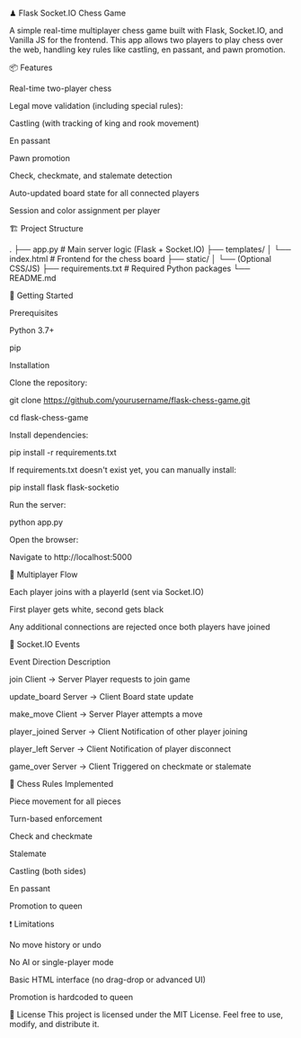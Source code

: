 ♟ Flask Socket.IO Chess Game

A simple real-time multiplayer chess game built with Flask, Socket.IO, and Vanilla JS for the frontend. This app allows two players to play chess over the web, handling key rules like castling, en passant, and pawn promotion.

📦 Features

Real-time two-player chess

Legal move validation (including special rules):

Castling (with tracking of king and rook movement)

En passant

Pawn promotion

Check, checkmate, and stalemate detection

Auto-updated board state for all connected players

Session and color assignment per player

🏗 Project Structure

.
├── app.py              # Main server logic (Flask + Socket.IO)
├── templates/
│   └── index.html      # Frontend for the chess board
├── static/
│   └── (Optional CSS/JS)
├── requirements.txt    # Required Python packages
└── README.md

🚀 Getting Started

Prerequisites

Python 3.7+

pip

Installation

Clone the repository:

git clone https://github.com/yourusername/flask-chess-game.git

cd flask-chess-game

Install dependencies:

pip install -r requirements.txt

If requirements.txt doesn't exist yet, you can manually install:

pip install flask flask-socketio

Run the server:

python app.py

Open the browser:

Navigate to http://localhost:5000

👥 Multiplayer Flow

Each player joins with a playerId (sent via Socket.IO)

First player gets white, second gets black

Any additional connections are rejected once both players have joined

🔄 Socket.IO Events

Event	Direction	Description

join	Client → Server	Player requests to join game

update_board	Server → Client	Board state update

make_move	Client → Server	Player attempts a move

player_joined	Server → Client	Notification of other player joining

player_left	Server → Client	Notification of player disconnect

game_over	Server → Client	Triggered on checkmate or stalemate


🧠 Chess Rules Implemented

Piece movement for all pieces

Turn-based enforcement

Check and checkmate

Stalemate

Castling (both sides)

En passant

Promotion to queen

❗ Limitations

No move history or undo

No AI or single-player mode

Basic HTML interface (no drag-drop or advanced UI)

Promotion is hardcoded to queen

📜 License
This project is licensed under the MIT License. Feel free to use, modify, and distribute it.